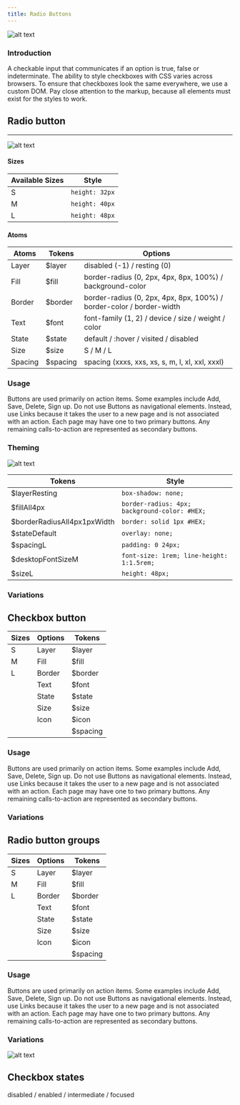 ```yaml
---
title: Radio Buttons
---
```

![alt text](http://thonet.realized.es/doc/img/components/checkbox-tokens.png "Tokens composing a button")

### Introduction

A checkable input that communicates if an option is true, false or indeterminate.
The ability to style checkboxes with CSS varies across browsers. To ensure that checkboxes look the same everywhere, we use a custom DOM. Pay close attention to the markup, because all elements must exist for the styles to work.

## Radio button

---

![alt text](http://thonet.realized.es/doc/img/components/btn-simple-sizes.png "Simple button sizes")

#### Sizes

| Available Sizes  | Style  |
| ------------- |-------------|
| S | `height: 32px` |
| M | `height: 40px` |
| L | `height: 48px` |


#### Atoms

| Atoms  | Tokens  | Options |
| ------------- |-------------| -------------|
| Layer | $layer | disabled (-1) / resting (0) |
| Fill | $fill | border-radius (0, 2px, 4px, 8px, 100%) / background-color |
| Border | $border | border-radius (0, 2px, 4px, 8px, 100%) / border-color / border-width |
| Text | $font | font-family (1, 2) / device / size / weight / color |
| State | $state | default / :hover / visited / disabled |
| Size | $size | S / M / L |
| Spacing | $spacing | spacing (xxxs, xxs, xs, s, m, l, xl, xxl, xxxl) |


### Usage

Buttons are used primarily on action items. Some examples include Add, Save, Delete, Sign up. Do not use Buttons as navigational elements. Instead, use Links because it takes the user to a new page and is not associated with an action. Each page may have one to two primary buttons. Any remaining calls-to-action are represented as secondary buttons.

### Theming

![alt text](http://thonet.realized.es/doc/img/components/btn-tokens.png "Tokens composing a button")

| Tokens        | Style  |
| ------------- |-------------|
| $layerResting | `box-shadow: none;` |
| $fillAll4px | `border-radius: 4px; background-color: #HEX;` |
| $borderRadiusAll4px1pxWidth | `border: solid 1px #HEX;` |
| $stateDefault | `overlay: none;` |
| $spacingL | `padding: 0 24px;` |
| $desktopFontSizeM | `font-size: 1rem; line-height: 1:1.5rem;` |
| $sizeL | `height: 48px;` |

### Variations



## Checkbox button

| Sizes        | Options  | Tokens     |
| ------------- |-------------| -------------|
| S | Layer | $layer |
| M | Fill | $fill |
| L | Border | $border |
|  | Text | $font |
|  | State | $state |
|  | Size | $size |
|  | Icon | $icon |
|  |  | $spacing |


### Usage

Buttons are used primarily on action items. Some examples include Add, Save, Delete, Sign up. Do not use Buttons as navigational elements. Instead, use Links because it takes the user to a new page and is not associated with an action. Each page may have one to two primary buttons. Any remaining calls-to-action are represented as secondary buttons.

### Variations



## Radio button groups




| Sizes        | Options  | Tokens     |
| ------------- |-------------| -------------|
| S | Layer | $layer |
| M | Fill | $fill |
| L | Border | $border |
|  | Text | $font |
|  | State | $state |
|  | Size | $size |
|  | Icon | $icon |
|  |  | $spacing |

### Usage

Buttons are used primarily on action items. Some examples include Add, Save, Delete, Sign up. Do not use Buttons as navigational elements. Instead, use Links because it takes the user to a new page and is not associated with an action. Each page may have one to two primary buttons. Any remaining calls-to-action are represented as secondary buttons.

### Variations

![alt text](http://thonet.realized.es/doc/img/components/btn-groups-variations.png "Split buttons variations")


## Checkbox states

disabled / enabled / intermediate / focused
